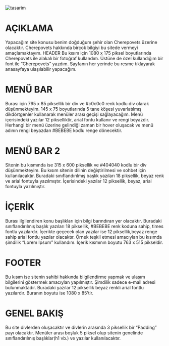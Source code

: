 ![tasarim](https://user-images.githubusercontent.com/36930580/37107965-d4d52696-2246-11e8-8c4d-d18a2519a7c3.jpg)
# AÇIKLAMA
Yapacağım site konusu benim doğduğum şehir olan Cherepovets üzerine olacaktır. Cherepovets hakkında birçok bilgiyi bu sitede vermeyi amaçlamaktayım.
HEADER
Bu kısım için 1080 x 175 piksel boyutlarında Cherepovets ile alakalı bir fotoğraf kullandım. Üstüne de özel kullandığım bir font  ile “Cherepovets” yazdım. Sayfanın her yerinde bu resme tıklayarak anasayfaya ulaşılabilir yapacağım.

# MENÜ BAR
Burası için 765 x 85 piksellik bir div ve #c0c0c0 renk kodlu div olarak düşünmekteyim. 145 x 75 boyutlarında 5 tane köşesi yuvarlatılmış dikdörtgenler kullanarak menüler arası geçişi sağlayacağım. Menü içerisindeki yazılar 12 pikselliktir, arial fontu kullanır ve rengi beyazdır. Herhangi bir menü üzerine gelindiği zaman bir hover oluşacak ve menü adının rengi beyazdan #BEBEBE kodlu renge dönecektir.

# MENÜ BAR 2
Sitenin bu kısmında ise 315 x 600 piksellik ve #404040 kodlu bir div düşünmekteyim. Bu kısım sitenin dilinin değiştirilmesi ve sohbet için kullanılacaktır. Buradaki sınıflandırılmış başlık yazıları 18 piksellik, beyaz renk ve arial fontuyla yazılmıştır. İçerisindeki yazılar 12 piksellik, beyaz, arial fontuyla yazılmıştır.

# İÇERİK
Burası ilgilendiren konu başlıkları için bilgi barındıran yer olacaktır. Buradaki sınıflandırılmış başlık yazıları 18 piksellik, #BEBEBE renk koduna sahip, times fontlu yazılardır.
İçerikte geçecek olan yazılar ise 12 piksellik,beyaz renge sahip arial fontlu yazılar olacaktır. Örnek teşkil etmesi amacıylan bu kısımda şimdilik “Lorem İpsum” kullandım. İçerik kısmının boyutu 763 x 515 pikseldir.

# FOOTER
Bu kısım ise sitenin sahibi hakkında bilgilendirme yapmak ve ulaşım bilgilerini göstermek amacıylan yapılmıştır. Şimdilik sadece e-mail adresi bulunmaktadır.
Buradaki yazılar 12 piksellik beyaz renkli arial fontlu yazılardır. Buranın boyutu ise 1080 x 85’tir.

# GENEL BAKIŞ
Bu site divlerden oluşacaktır ve divlerin arasında 3 piksellik bir “Padding” payı olacaktır. Menüler arası boşluk 5 piksel olup sitenin genelinde sınıflandırılmış başlıklar(h1 vb.) ve yazılar kullanılacaktır.
